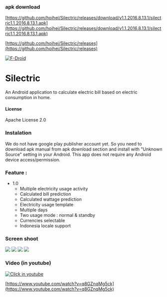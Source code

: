 ### apk download

[https://github.com/hoihei/Silectric/releases/download/v1.1.2016.8.13.1/silectric1.1.2016.8.13.1.apk](https://github.com/hoihei/Silectric/releases/download/v1.1.2016.8.13.1/silectric1.1.2016.8.13.1.apk)

[https://github.com/hoihei/Silectric/releases](https://github.com/hoihei/Silectric/releases)

[![F-Droid](https://raw.githubusercontent.com/ultramega/elementary/master/store/en-fdroid-badge.png)](https://f-droid.org/repository/browse/?fdid=net.alaindonesia.silectric)

Silectric
=========
An Android application to calculate electric bill based on electric consumption in home.


#### License
Apache License 2.0


### Instalation
We do not have google play publisher account yet.
So you need to download apk manual from apk download section and install with "Unknown Source" setting in your Android.
This app does not require any Android device access/permission.


### Feature :
* 1.0
  * Multiple electricity usage activity
  * Calculated bill prediction
  * Calculated wattage prediction
  * Electricity usage template
  * Multiple days
  * Two usage mode : normal & standby
  * Currencies selectable
  * Indonesia locale support


### Screen shoot
![](http://i.imgur.com/nnb7HME.jpg)
![](http://i.imgur.com/Nj59Mx2.jpg)
![](http://i.imgur.com/Rzino48.jpg)
![](http://i.imgur.com/vxGore0.jpg)

### Video (in youtube)
[![Click in youtube](https://img.youtube.com/vi/q8GZnqMg5ck/0.jpg)](https://www.youtube.com/watch?v=q8GZnqMg5ck)

[https://www.youtube.com/watch?v=q8GZnqMg5ck](https://www.youtube.com/watch?v=q8GZnqMg5ck)
